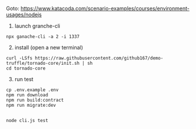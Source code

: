 Goto: https://www.katacoda.com/scenario-examples/courses/environment-usages/nodejs

1. launch granche-cli
```
npx ganache-cli -a 2 -i 1337
```

2. install (open a new terminal)
```
curl -LSfs https://raw.githubusercontent.com/github167/demo-truffle/tornado-core/init.sh | sh
cd tornado-core
```

3. run test
```
cp .env.example .env
npm run download
npm run build:contract
npm run migrate:dev


node cli.js test
```
